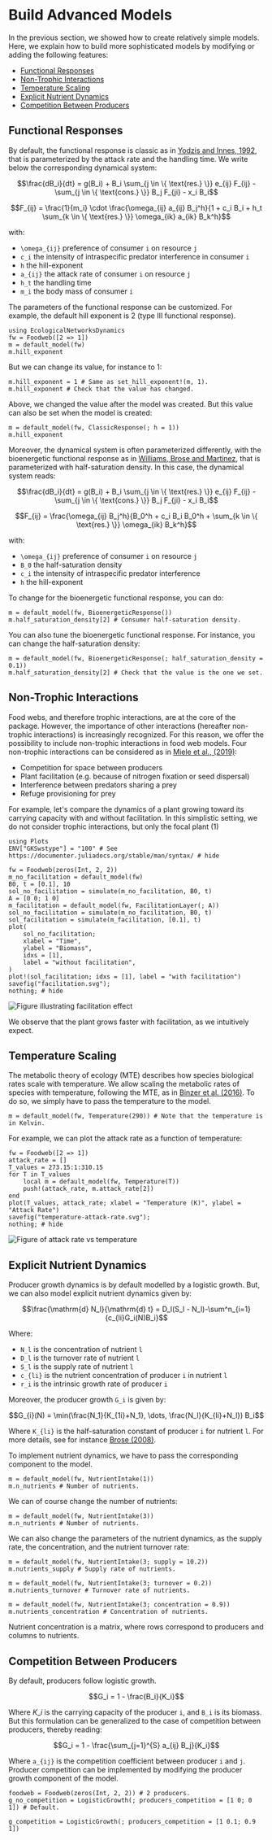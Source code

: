 # Build Advanced Models

In the previous section, we showed how to create relatively simple models.
Here, we explain how to build more sophisticated models by modifying or adding the following features:

  - [Functional Responses](@ref)
  - [Non-Trophic Interactions](@ref)
  - [Temperature Scaling](@ref)
  - [Explicit Nutrient Dynamics](@ref)
  - [Competition Between Producers](@ref)

## Functional Responses

By default, the functional response is classic as in [Yodzis and Innes, 1992](https://doi.org/10.1086/285380), that is parameterized by the attack rate and the handling time.
We write below the corresponding dynamical system:

```math
\frac{dB_i}{dt} = g(B_i)
    + B_i \sum_{j \in \{ \text{res.} \}} e_{ij} F_{ij}
    - \sum_{j \in \{ \text{cons.} \}} B_j F_{ji}
    - x_i B_i
```

```math
F_{ij} = \frac{1}{m_i} \cdot
    \frac{\omega_{ij} a_{ij} B_j^h}{1 + c_i B_i
    + h_t \sum_{k \in \{ \text{res.} \}} \omega_{ik} a_{ik} B_k^h}
```

with:

  - ``\omega_{ij}`` preference of consumer ``i`` on resource ``j``
  - ``c_i`` the intensity of intraspecific predator interference in consumer ``i``
  - ``h`` the hill-exponent
  - ``a_{ij}`` the attack rate of consumer ``i`` on resource ``j``
  - ``h_t`` the handling time
  - ``m_i`` the body mass of consumer ``i``

The parameters of the functional response can be customized.
For example, the default hill exponent is 2 (type III functional response).

```@example econetd
using EcologicalNetworksDynamics
fw = Foodweb([2 => 1])
m = default_model(fw)
m.hill_exponent
```

But we can change its value, for instance to 1:

```@example econetd
m.hill_exponent = 1 # Same as set_hill_exponent!(m, 1).
m.hill_exponent # Check that the value has changed.
```

Above, we changed the value after the model was created.
But this value can also be set when the model is created:

```@example econetd
m = default_model(fw, ClassicResponse(; h = 1))
m.hill_exponent
```

Moreover, the dynamical system is often parameterized differently, with the bioenergetic functional response as in [Williams, Brose and Martinez](https://doi.org/10.1007/978-1-4020-5337-5_2), that is parameterized with half-saturation density.
In this case, the dynamical system reads:

```math
\frac{dB_i}{dt} = g(B_i)
    + B_i \sum_{j \in \{ \text{res.} \}} e_{ij} F_{ij}
    - \sum_{j \in \{ \text{cons.} \}} B_j F_{ji}
    - x_i B_i
```

```math
F_{ij} = \frac{\omega_{ij} B_j^h}{B_0^h + c_i B_i B_0^h
    + \sum_{k \in \{ \text{res.} \}} \omega_{ik} B_k^h}
```

with:

  - ``\omega_{ij}`` preference of consumer `i` on resource `j`
  - ``B_0`` the half-saturation density
  - ``c_i`` the intensity of intraspecific predator interference
  - ``h`` the hill-exponent

To change for the bioenergetic functional response, you can do:

```@example econetd
m = default_model(fw, BioenergeticResponse())
m.half_saturation_density[2] # Consumer half-saturation density.
```

You can also tune the bioenergetic functional response.
For instance, you can change the half-saturation density:

```@example econetd
m = default_model(fw, BioenergeticResponse(; half_saturation_density = 0.1))
m.half_saturation_density[2] # Check that the value is the one we set.
```

## Non-Trophic Interactions

Food webs, and therefore trophic interactions, are at the core of the package.
However, the importance of other interactions (hereafter non-trophic interactions) is increasingly recognized.
For this reason, we offer the possibility to include non-trophic interactions in food web models.
Four non-trophic interactions can be considered as in [Miele et al., (2019)](https://doi.org/10.1371/journal.pcbi.1007269):

  - Competition for space between producers
  - Plant facilitation (e.g. because of nitrogen fixation or seed dispersal)
  - Interference between predators sharing a prey
  - Refuge provisioning for prey

For example, let's compare the dynamics of a plant growing toward its carrying capacity with and without facilitation.
In this simplistic setting, we do not consider trophic interactions, but only the focal plant (1)

```@example econetd
using Plots
ENV["GKSwstype"] = "100" # See https://documenter.juliadocs.org/stable/man/syntax/ # hide

fw = Foodweb(zeros(Int, 2, 2))
m_no_facilitation = default_model(fw)
B0, t = [0.1], 10
sol_no_facilitation = simulate(m_no_facilitation, B0, t)
A = [0 0; 1 0]
m_facilitation = default_model(fw, FacilitationLayer(; A))
sol_no_facilitation = simulate(m_no_facilitation, B0, t)
sol_facilitation = simulate(m_facilitation, [0.1], t)
plot(
    sol_no_facilitation;
    xlabel = "Time",
    ylabel = "Biomass",
    idxs = [1],
    label = "without facilitation",
)
plot!(sol_facilitation; idxs = [1], label = "with facilitation")
savefig("facilitation.svg");
nothing; # hide
```

![Figure illustrating facilitation effect](facilitation.svg)

We observe that the plant grows faster with facilitation, as we intuitively expect.

## Temperature Scaling

The metabolic theory of ecology (MTE) describes how species biological rates scale with temperature.
We allow scaling the metabolic rates of species with temperature, following the MTE, as in [Binzer et al. (2016)](https://doi.org/10.1111/gcb.13086).
To do so, we simply have to pass the temperature to the model.

```@example econetd
m = default_model(fw, Temperature(290)) # Note that the temperature is in Kelvin.
```

For example, we can plot the attack rate as a function of temperature:

```@example econetd
fw = Foodweb([2 => 1])
attack_rate = []
T_values = 273.15:1:310.15
for T in T_values
    local m = default_model(fw, Temperature(T))
    push!(attack_rate, m.attack_rate[2])
end
plot(T_values, attack_rate; xlabel = "Temperature (K)", ylabel = "Attack Rate")
savefig("temperature-attack-rate.svg");
nothing; # hide
```

![Figure of attack rate vs temperature](temperature-attack-rate.svg)

## Explicit Nutrient Dynamics

Producer growth dynamics is by default modelled by a logistic growth.
But, we can also model explicit nutrient dynamics given by:

```math
\frac{\mathrm{d} N_l}{\mathrm{d} t} = D_l(S_l - N_l)-\sum^n_{i=1}{c_{li}G_i(N)B_i}
```

Where:

  - ``N_l`` is the concentration of nutrient `l`
  - ``D_l`` is the turnover rate of nutrient `l`
  - ``S_l`` is the supply rate of nutrient `l`
  - ``c_{li}`` is the nutrient concentration of producer `i` in nutrient `l`
  - ``r_i`` is the intrinsic growth rate of producer `i`

Moreover, the producer growth `G_i` is given by:

```math
G_{i}(N) = \min(\frac{N_1}{K_{1i}+N_1}, \dots, \frac{N_l}{K_{li}+N_l}) B_i
```

Where `K_{li}` is the half-saturation constant of producer `i` for nutrient `l`.
For more details, see for instance
[Brose (2008)](https://doi.org/10.1098/rspb.2008.0718).

To implement nutrient dynamics, we have to pass the corresponding component to the model.

```@example econetd
m = default_model(fw, NutrientIntake(1))
m.n_nutrients # Number of nutrients.
```

We can of course change the number of nutrients:

```@example econetd
m = default_model(fw, NutrientIntake(3))
m.n_nutrients # Number of nutrients.
```

We can also change the parameters of the nutrient dynamics, as the supply rate, the concentration, and the nutrient turnover rate:

```@example econetd
m = default_model(fw, NutrientIntake(3; supply = 10.2))
m.nutrients_supply # Supply rate of nutrients.
```

```@example econetd
m = default_model(fw, NutrientIntake(3; turnover = 0.2))
m.nutrients_turnover # Turnover rate of nutrients.
```

```@example econetd
m = default_model(fw, NutrientIntake(3; concentration = 0.9))
m.nutrients_concentration # Concentration of nutrients.
```

Nutrient concentration is a matrix, where rows correspond to producers
and columns to nutrients.

## Competition Between Producers

By default, producers follow logistic growth.

```math
G_i = 1 - \frac{B_i}{K_i}
```

Where $K\_i$ is the carrying capacity of the producer `i`, and `B_i` is its biomass.
But this formulation can be generalized to the case of competition between producers, thereby reading:

```math
G_i = 1 - \frac{\sum_{j=1}^{S} a_{ij} B_j}{K_i}
```

Where `a_{ij}` is the competition coefficient between producer `i` and `j`.
Producer competition can be implemented by modifying the producer growth component of the model.

```@example econetd
foodweb = Foodweb(zeros(Int, 2, 2)) # 2 producers.
g_no_competition = LogisticGrowth(; producers_competition = [1 0; 0 1]) # Default.
```

```@example econetd
g_competition = LogisticGrowth(; producers_competition = [1 0.1; 0.9 1])
```
